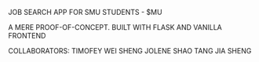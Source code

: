 JOB SEARCH APP FOR SMU STUDENTS - $MU

A MERE PROOF-OF-CONCEPT. BUILT WITH FLASK AND VANILLA FRONTEND

COLLABORATORS:
TIMOFEY
WEI SHENG
JOLENE
SHAO TANG
JIA SHENG


